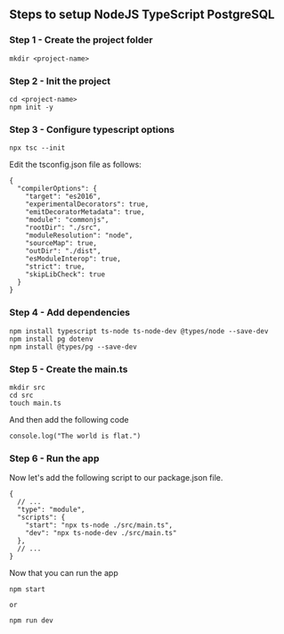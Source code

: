 ## Steps to setup NodeJS TypeScript PostgreSQL

### Step 1 - Create the project folder

```
mkdir <project-name>
```

### Step 2 - Init the project

```
cd <project-name>
npm init -y
```

### Step 3 - Configure typescript options

```
npx tsc --init
```

Edit the tsconfig.json file as follows:

```
{
  "compilerOptions": {
    "target": "es2016",                       
    "experimentalDecorators": true, 
    "emitDecoratorMetadata": true, 
    "module": "commonjs", 
    "rootDir": "./src", 
    "moduleResolution": "node",
    "sourceMap": true, 
    "outDir": "./dist", 
    "esModuleInterop": true, 
    "strict": true, 
    "skipLibCheck": true 
  }
}
```

### Step 4 - Add dependencies

```
npm install typescript ts-node ts-node-dev @types/node --save-dev
npm install pg dotenv
npm install @types/pg --save-dev
```

### Step 5 - Create the main.ts

```
mkdir src
cd src
touch main.ts
```

And then add the following code

```
console.log("The world is flat.")
```

### Step 6 - Run the app

Now let's add the following script to our package.json file.

```
{
  // ...
  "type": "module",
  "scripts": {
    "start": "npx ts-node ./src/main.ts",
    "dev": "npx ts-node-dev ./src/main.ts"
  },
  // ...
}
```

Now that you can run the app

```
npm start

or

npm run dev
```
